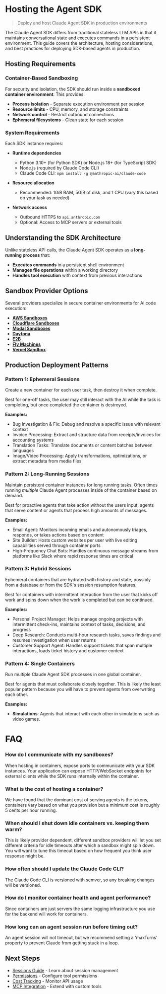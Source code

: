 # Hosting the Agent SDK

> Deploy and host Claude Agent SDK in production environments

The Claude Agent SDK differs from traditional stateless LLM APIs in that it maintains conversational state and executes commands in a persistent environment. This guide covers the architecture, hosting considerations, and best practices for deploying SDK-based agents in production.

## Hosting Requirements

### Container-Based Sandboxing

For security and isolation, the SDK should run inside a **sandboxed container environment**. This provides:

* **Process isolation** - Separate execution environment per session
* **Resource limits** - CPU, memory, and storage constraints
* **Network control** - Restrict outbound connections
* **Ephemeral filesystems** - Clean state for each session

### System Requirements

Each SDK instance requires:

* **Runtime dependencies**
  * Python 3.10+ (for Python SDK) or Node.js 18+ (for TypeScript SDK)
  * Node.js (required by Claude Code CLI)
  * Claude Code CLI: `npm install -g @anthropic-ai/claude-code`

* **Resource allocation**
  * Recommended: 1GiB RAM, 5GiB of disk, and 1 CPU (vary this based on your task as needed)

* **Network access**
  * Outbound HTTPS to `api.anthropic.com`
  * Optional: Access to MCP servers or external tools

## Understanding the SDK Architecture

Unlike stateless API calls, the Claude Agent SDK operates as a **long-running process** that:

* **Executes commands** in a persistent shell environment
* **Manages file operations** within a working directory
* **Handles tool execution** with context from previous interactions

## Sandbox Provider Options

Several providers specialize in secure container environments for AI code execution:

* **[AWS Sandboxes](https://aws.amazon.com/solutions/implementations/innovation-sandbox-on-aws/)**
* **[Cloudflare Sandboxes](https://github.com/cloudflare/sandbox-sdk)**
* **[Modal Sandboxes](https://modal.com/docs/guide/sandbox)**
* **[Daytona](https://www.daytona.io/)**
* **[E2B](https://e2b.dev/)**
* **[Fly Machines](https://fly.io/docs/machines/)**
* **[Vercel Sandbox](https://vercel.com/docs/functions/sandbox)**

## Production Deployment Patterns

### Pattern 1: Ephemeral Sessions

Create a new container for each user task, then destroy it when complete.

Best for one-off tasks, the user may still interact with the AI while the task is completing, but once completed the container is destroyed.

**Examples:**

* Bug Investigation & Fix: Debug and resolve a specific issue with relevant context
* Invoice Processing: Extract and structure data from receipts/invoices for accounting systems
* Translation Tasks: Translate documents or content batches between languages
* Image/Video Processing: Apply transformations, optimizations, or extract metadata from media files

### Pattern 2: Long-Running Sessions

Maintain persistent container instances for long running tasks. Often times running *multiple* Claude Agent processes inside of the container based on demand.

Best for proactive agents that take action without the users input, agents that serve content or agents that process high amounts of messages.

**Examples:**

* Email Agent: Monitors incoming emails and autonomously triages, responds, or takes actions based on content
* Site Builder: Hosts custom websites per user with live editing capabilities served through container ports
* High-Frequency Chat Bots: Handles continuous message streams from platforms like Slack where rapid response times are critical

### Pattern 3: Hybrid Sessions

Ephemeral containers that are hydrated with history and state, possibly from a database or from the SDK's session resumption features.

Best for containers with intermittent interaction from the user that kicks off work and spins down when the work is completed but can be continued.

**Examples:**

* Personal Project Manager: Helps manage ongoing projects with intermittent check-ins, maintains context of tasks, decisions, and progress
* Deep Research: Conducts multi-hour research tasks, saves findings and resumes investigation when user returns
* Customer Support Agent: Handles support tickets that span multiple interactions, loads ticket history and customer context

### Pattern 4: Single Containers

Run multiple Claude Agent SDK processes in one global container.

Best for agents that must collaborate closely together. This is likely the least popular pattern because you will have to prevent agents from overwriting each other.

**Examples:**

* **Simulations**: Agents that interact with each other in simulations such as video games.

# FAQ

### How do I communicate with my sandboxes?

When hosting in containers, expose ports to communicate with your SDK instances. Your application can expose HTTP/WebSocket endpoints for external clients while the SDK runs internally within the container.

### What is the cost of hosting a container?

We have found that the dominant cost of serving agents is the tokens, containers vary based on what you provision but a minimum cost is roughly 5 cents per hour running.

### When should I shut down idle containers vs. keeping them warm?

This is likely provider dependent, different sandbox providers will let you set different criteria for idle timeouts after which a sandbox might spin down.
You will want to tune this timeout based on how frequent you think user response might be.

### How often should I update the Claude Code CLI?

The Claude Code CLI is versioned with semver, so any breaking changes will be versioned.

### How do I monitor container health and agent performance?

Since containers are just servers the same logging infrastructure you use for the backend will work for containers.

### How long can an agent session run before timing out?

An agent session will not timeout, but we recommend setting a 'maxTurns' property to prevent Claude from getting stuck in a loop.

## Next Steps

* [Sessions Guide](/en/api/agent-sdk/sessions) - Learn about session management
* [Permissions](/en/api/agent-sdk/permissions) - Configure tool permissions
* [Cost Tracking](/en/api/agent-sdk/cost-tracking) - Monitor API usage
* [MCP Integration](/en/api/agent-sdk/mcp) - Extend with custom tools